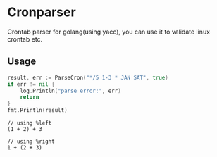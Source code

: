 # Cronparser

Crontab parser for golang(using yacc), you can use it to validate linux crontab etc.

## Usage

```go
result, err := ParseCron("*/5 1-3 * JAN SAT", true)
if err != nil {
	log.Println("parse error:", err)
	return
}
fmt.Println(result)
```

```
// using %left
(1 + 2) + 3

// using %right
1 + (2 + 3)
```